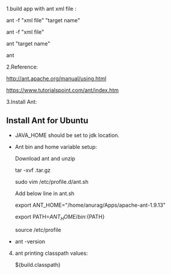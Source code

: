 1.build app with ant xml file :

ant -f "xml file" "target name"

ant -f "xml file"

ant "target name"

ant 


2.Reference:

http://ant.apache.org/manual/using.html

https://www.tutorialspoint.com/ant/index.htm


3.Install Ant:

Install Ant for Ubuntu
----------------------


- JAVA_HOME should be set to jdk location.

- Ant bin and home variable setup:
  
  Download ant and unzip

   tar -xvf <ant>.tar.gz 

  sudo vim /etc/profile.d/ant.sh

  Add below line in ant.sh
  
   export ANT_HOME="/home/anurag/Apps/apache-ant-1.9.13"
  
   export PATH=${ANT_HOME}/bin:${PATH}

  source /etc/profile

- ant -version

4. ant printing classpath values:
    
    <target name="localDebugg">
        <pathconvert property="build.classpath" refid="build.claspath"/>
        <echo>${build.classpath}</echo>
    </target>
 

